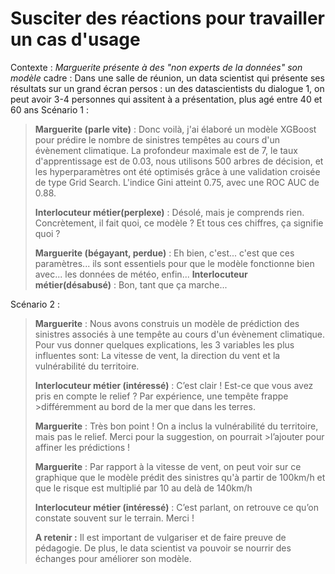 # Susciter des réactions pour travailler un cas d'usage

Contexte : *Marguerite présente à des "non experts de la données" son modèle*
cadre : Dans une salle de réunion, un data scientist qui présente ses résultats sur un grand écran
persos : un des datascientists du dialogue 1, on peut avoir 3-4 personnes qui assitent à a présentation, plus agé entre 40 et 60 ans
Scénario 1 :

>**Marguerite (parle vite)** : Donc voilà, j'ai élaboré un modèle XGBoost pour prédire le nombre de sinistres tempêtes au cours d'un évènement climatique. La profondeur maximale est de 7, le taux d'apprentissage est de 0.03, nous utilisons 500 arbres de décision, et les hyperparamètres ont été optimisés grâce à une validation croisée de type Grid Search. L'indice Gini atteint 0.75, avec une ROC AUC de 0.88.
>
>**Interlocuteur métier(perplexe)** : Désolé, mais je comprends rien. Concrètement, il fait quoi, ce modèle ? Et tous ces chiffres, ça signifie quoi ?
>
>**Marguerite (bégayant, perdue)** : Eh bien, c'est... c'est que ces paramètres... ils sont essentiels pour que le modèle fonctionne bien avec... les données de météo, enfin...
>**Interlocuteur métier(désabusé)** : Bon, tant que ça marche...
>

Scénario 2 :

>**Marguerite** : Nous avons construis un modèle de prédiction des sinistres associés à une tempête au cours d'un évènement climatique. Pour vus donner quelques explications, les 3 variables les plus influentes sont: La vitesse de vent, la direction du vent et la vulnérabilité du territoire.
>
>**Interlocuteur métier (intéressé)** : C’est clair ! Est-ce que vous avez pris en compte le relief ? Par expérience, une tempête frappe >différemment au bord de la mer que dans les terres.
>
>**Marguerite** : Très bon point ! On a inclus la vulnérabilité du territoire, mais pas le relief. Merci pour la suggestion, on pourrait >l’ajouter pour affiner les prédictions !
>
>**Marguerite** : Par rapport à la vitesse de vent, on peut voir sur ce graphique que le modèle prédit des sinistres qu'à partir de 100km/h et que le risque est multiplié par 10 au delà de 140km/h
>
>**Interlocuteur métier (intéressé)** : C’est parlant, on retrouve ce qu’on constate souvent sur le terrain. Merci !
>
> **A retenir :** Il est important de vulgariser et de faire preuve de pédagogie. De plus, le data scientist va pouvoir se nourrir des échanges pour améliorer son modèle.